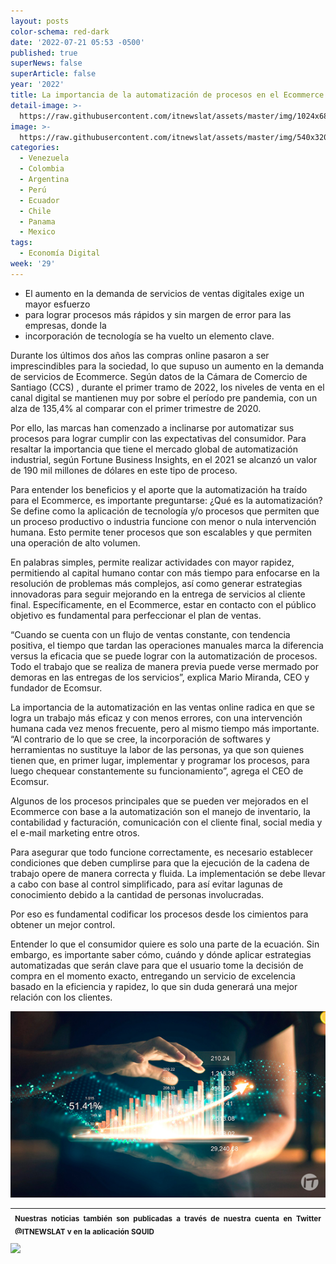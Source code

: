 ```yaml
---
layout: posts
color-schema: red-dark
date: '2022-07-21 05:53 -0500'
published: true
superNews: false
superArticle: false
year: '2022'
title: La importancia de la automatización de procesos en el Ecommerce
detail-image: >-
  https://raw.githubusercontent.com/itnewslat/assets/master/img/1024x680/crecimiento-en-table-g.jpg
image: >-
  https://raw.githubusercontent.com/itnewslat/assets/master/img/540x320/crecimiento-en-table-p.jpg
categories:
  - Venezuela
  - Colombia
  - Argentina
  - Perú
  - Ecuador
  - Chile
  - Panama
  - Mexico
tags:
  - Economía Digital
week: '29'
---
```

- El aumento en la demanda de servicios de ventas digitales exige un mayor esfuerzo
- para lograr procesos más rápidos y sin margen de error para las empresas, donde la
- incorporación de tecnología se ha vuelto un elemento clave.

Durante los últimos dos años las compras online pasaron a ser imprescindibles para la sociedad, lo que supuso un aumento en la demanda de servicios de Ecommerce. Según datos de la Cámara de Comercio de Santiago (CCS) , durante el primer tramo de 2022, los niveles de venta en el canal digital se mantienen muy por sobre el período pre pandemia, con un alza de 135,4% al comparar con el primer trimestre de 2020.
 
Por ello, las marcas han comenzado a inclinarse por automatizar sus procesos para lograr cumplir con las expectativas del consumidor. Para resaltar la importancia que tiene el mercado global de automatización industrial, según Fortune Business Insights, en el 2021 se alcanzó un valor de 190 mil millones de dólares en este tipo de proceso.
 
Para entender los beneficios y el aporte que la automatización ha traído para el Ecommerce, es importante preguntarse: ¿Qué es la automatización? Se define como la aplicación de tecnología y/o procesos que permiten que un proceso productivo o industria funcione con menor o nula intervención humana. Esto permite tener procesos que son escalables y que permiten una operación de alto volumen.
 
En palabras simples, permite realizar actividades con mayor rapidez, permitiendo al capital humano contar con más tiempo para enfocarse en la resolución de problemas más complejos, así como generar estrategias innovadoras para seguir mejorando en la entrega de servicios al cliente final. Específicamente, en el Ecommerce, estar en contacto con el público objetivo es fundamental para perfeccionar el plan de ventas.
 
“Cuando se cuenta con un flujo de ventas constante, con tendencia positiva, el tiempo que tardan las operaciones manuales marca la diferencia versus la eficacia que se puede lograr  con la automatización de procesos. Todo el trabajo que se realiza de manera previa puede verse mermado por demoras en las entregas de los servicios”, explica Mario Miranda, CEO y fundador de Ecomsur.
 
La importancia de la automatización en las ventas online radica en que se logra un trabajo más eficaz y con menos errores, con una intervención humana cada vez menos frecuente, pero al mismo tiempo más importante. “Al contrario de lo que se cree, la incorporación de softwares y herramientas no sustituye la labor de las personas, ya que son quienes tienen que, en primer lugar, implementar y programar los procesos, para luego chequear constantemente su funcionamiento”, agrega el CEO de Ecomsur.
 
Algunos de los procesos principales que se pueden ver mejorados en el Ecommerce con base a la automatización son el manejo de inventario, la contabilidad y facturación, comunicación con el cliente final, social media y el e-mail marketing entre otros.
 
Para asegurar que todo funcione correctamente, es necesario establecer condiciones que deben cumplirse para que la ejecución de la cadena de trabajo opere de manera correcta y fluida. La implementación se debe llevar a cabo con base al control simplificado, para así evitar lagunas de conocimiento debido a la cantidad de personas involucradas.
 
Por eso es fundamental codificar los procesos desde los cimientos para obtener un mejor control.
 
Entender lo que el consumidor quiere es solo una parte de la ecuación. Sin embargo, es importante saber cómo, cuándo y dónde aplicar estrategias automatizadas que serán clave para que el usuario tome la decisión de compra en el momento exacto, entregando un servicio de excelencia basado en la eficiencia y rapidez, lo que sin duda generará una mejor relación con los clientes.

![](https://raw.githubusercontent.com/itnewslat/assets/master/img/540x320/crecimiento-en-table-p.jpg)

<table style="height: 42px;" width="569">
<tbody>
<tr>
<td style="text-align: justify;"><sub><strong>Nuestras noticias también son publicadas a través de nuestra cuenta en Twitter <a href="https://twitter.com/itnewslat?lang=es">@ITNEWSLAT</a> y en la aplicación <a href="https://squidapp.co/en/">SQUID</a></strong></sub></td>
</tr>
</tbody>
</table>

<img src="https://tracker.metricool.com/c3po.jpg?hash=56f88a41e39ab42c063cc51676587a04"/>